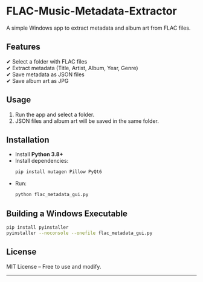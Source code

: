 # FLAC-Music-Metadata-Extractor

A simple Windows app to extract metadata and album art from FLAC files.  

## **Features**  
✔ Select a folder with FLAC files  
✔ Extract metadata (Title, Artist, Album, Year, Genre)  
✔ Save metadata as JSON files  
✔ Save album art as JPG  

## **Usage**  
1. Run the app and select a folder.  
2. JSON files and album art will be saved in the same folder.  

## **Installation**  
- Install **Python 3.8+**  
- Install dependencies:  
  ```sh
  pip install mutagen Pillow PyQt6
  ```  
- Run:  
  ```sh
  python flac_metadata_gui.py
  ```  

## **Building a Windows Executable**  
```sh
pip install pyinstaller
pyinstaller --noconsole --onefile flac_metadata_gui.py
```

## **License**  
MIT License – Free to use and modify.  

---
